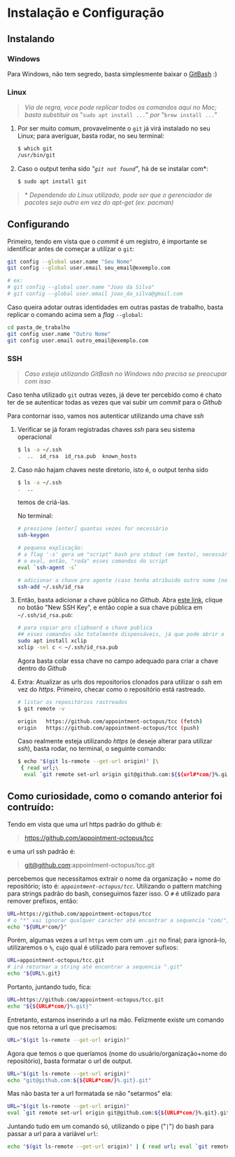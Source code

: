 # Instalação e Configuração

## Instalando
### Windows

Para Windows, não tem segredo, basta simplesmente baixar o [GitBash](https://git-scm.com/downloads) :)

### Linux

> *Via de regra, voce pode replicar todos os comandos aqui no Mac; basta substituir os* "`sudo apt install ...`" *por*  "`brew install ...`"

1. Por ser muito comum, provavelmente o `git` já virá instalado no seu Linux; para averiguar, basta rodar, no seu terminal:
   ```bash
   $ which git
   /usr/bin/git
   ```

3. Caso o output tenha sido *"`git not found`"*, há de se instalar com*:
   ```bash
   $ sudo apt install git
   ```

> \* *Dependendo do Linux utilizado, pode ser que o gerenciador de pacotes seja outro em vez do apt-get (ex: pacman)*

## Configurando

Primeiro, tendo em vista que o *commit* é um registro, é importante se identificar antes de começar a utilizar o `git`:

```bash
git config --global user.name "Seu Nome"
git config --global user.email seu_email@exemplo.com

# ex:
# git config --global user.name "Joao da Silva"
# git config --global user.email joao_da_silva@gmail.com
```

Caso queira adotar outras identidades em outras pastas de trabalho, basta replicar o comando acima sem a *flag* `--global`:
```bash
cd pasta_de_trabalho
git config user.name "Outro Nome"
git config user.email outro_email@exemplo.com
```

### SSH 
> *Caso esteja utilizando GitBash no Windows não precisa se preocupar com isso*

Caso tenha utilizado `git` outras vezes, já deve ter percebido como é chato ter de se autenticar todas as vezes que vai subir um *commit* para o *Github*

Para contornar isso, vamos nos autenticar utilizando uma chave *ssh*

1. Verificar se já foram registradas chaves *ssh* para seu sistema operacional
   ```bash
   $ ls -a ~/.ssh
   .  ..  id_rsa  id_rsa.pub  known_hosts
   ```

2. Caso não hajam chaves neste diretorio, isto é, o output tenha sido
   ```bash
   $ ls -a ~/.ssh
   .  ..
   ```
   temos de criá-las.

   No terminal:
   ```bash
   # pressione [enter] quantas vezes for necessário
   ssh-keygen

   # pequena explicação:
   # a flag '-s' gera um "script" bash pro stdout (em texto), necessário para conectar/iniciar o agente 
   # o eval, então, "roda" esses comandos do script
   eval `ssh-agent -s`

   # adicionar a chave pro agente (caso tenha atribuido outro nome [no "$ ssh-keygen"] para a chave privada, mude o "id_rsa" para o nome correto)
   ssh-add ~/.ssh/id_rsa
   ```

3. Então, basta adicionar a chave pública no *Github*. Abra [este link](https://github.com/settings/keys), clique no botão "New SSH Key", e então copie a sua chave pública em `~/.ssh/id_rsa.pub`:
   ```bash
   # para copiar pro clipboard a chave publica
   ## esses comandos são totalmente dispensáveis, já que pode abrir o arquivo e copiar manualmente
   sudo apt install xclip
   xclip -sel c < ~/.ssh/id_rsa.pub
   ```
   Agora basta colar essa chave no campo adequado para criar a chave dentro do *Github*

4. Extra:
Atualizar as urls dos repositorios clonados para utilizar o *ssh* em vez do *https*. Primeiro, checar como o repositório está rastreado.
   ```bash
   # listar os repositórios rastreados
   $ git remote -v

   origin	https://github.com/appointment-octopus/tcc (fetch)
   origin	https://github.com/appointment-octopus/tcc (push)
   ```

   Caso realmente esteja utilizando *https* (e deseje alterar para utilizar *ssh*), basta rodar, no terminal, o seguinte comando:
   ```bash
   $ echo "$(git ls-remote --get-url origin)" |\
    { read url;\
     eval `git remote set-url origin git@github.com:${${url#*com/}%.git}.git`; } 
   ```

Como curiosidade, como o comando anterior foi contruído:
-------------

Tendo em vista que uma url https padrão do github é:
> https://github.com/appointment-octopus/tcc

e uma url ssh padrão é:
> git@github.com:appointment-octopus/tcc.git

percebemos que necessitamos extrair o nome da organização + nome do repositório; isto é: *`appointment-octopus/tcc`*. Utilizando o pattern matching para strings padrão do bash, conseguimos fazer isso. O `#` é utilizado para remover prefixos, então:
```bash
URL=https://github.com/appointment-octopus/tcc
# o "*" vai ignorar qualquer caracter até encontrar a sequencia "com/", e então retornar o resto da string
echo "${URL#*com/}"
```

Porém, algumas vezes a url `https` vem com um `.git` no final; para ignorá-lo, utilizaremos o `%`, cujo qual é utilizado para remover sufixos:

```bash
URL=appointment-octopus/tcc.git
# irá retornar a string até encontrar a sequencia ".git"
echo "${URL%.git}
```

Portanto, juntando tudo, fica:
```bash
URL=https://github.com/appointment-octopus/tcc.git
echo "${${URL#*com/}%.git}"
```

Entretanto, estamos inserindo a url na mão. Felizmente existe um comando que nos retorna a url que precisamos:

```bash
URL="$(git ls-remote --get-url origin)"
```

Agora que temos o que queríamos (nome do usuário/organização+nome do repositório), basta formatar o url de output.

```bash
URL="$(git ls-remote --get-url origin)"
echo "git@github.com:${${URL#*com/}%.git}.git"
```

Mas não basta ter a url formatada se não "setarmos" ela:

```bash
URL="$(git ls-remote --get-url origin)"
eval `git remote set-url origin git@github.com:${${URL#*com/}%.git}.git`
```

Juntando tudo em um comando só, utilizando o pipe ("`|`") do bash para passar a url para a variável `url`:

```bash
echo "$(git ls-remote --get-url origin)" | { read url; eval `git remote set-url origin git@github.com:${${url#*com/}%.git}.git`;
```